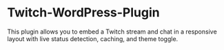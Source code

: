 # Twitch-WordPress-Plugin
This plugin allows you to embed a Twitch stream and chat in a responsive layout with live status detection, caching, and theme toggle.
